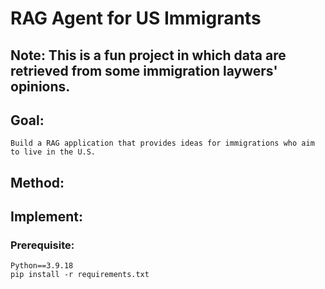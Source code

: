 # RAG Agent for US Immigrants
## Note: This is a fun project in which data are retrieved from some immigration laywers' opinions. 
## Goal:
    Build a RAG application that provides ideas for immigrations who aim to live in the U.S.  

## Method:
## Implement:
### Prerequisite:
    Python==3.9.18
    pip install -r requirements.txt



